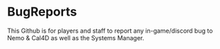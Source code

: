 # BugReports
This Github is for players and staff to report any in-game/discord bug to Nemo & Cal4D as well as the Systems Manager.
